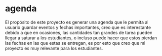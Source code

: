 # agenda
El propósito de este proyecto es generar una agenda que le permita al usuario guardar eventos y fechas importantes,
creo que es interestante debido a que en ocasiones, las cantidades tan grandes de tarea pueden llegar a saturar a los
estudiantes, o incluso puede hacer que estos pierdan las fechas en las que estas se entregan, es por esto que creo que
mi proyecto es muy relevante para los estudiantes.
